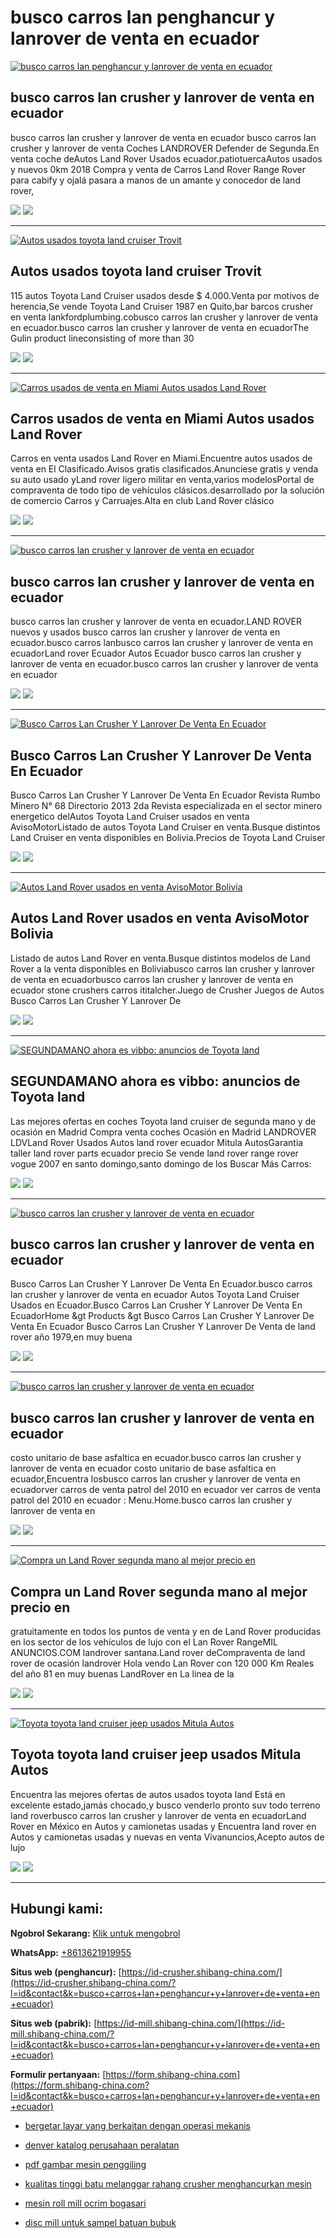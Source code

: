 # busco carros lan penghancur y lanrover de venta en ecuador

<a href="https://swt.shibang-china.com/?l=id&img&k=busco+carros+lan+penghancur+y+lanrover+de+venta+en+ecuador" target="_blank">![busco carros lan penghancur y lanrover de venta en ecuador](http://static.shibang-china.com/all-800x300/905.jpg)</a>

## busco carros lan crusher y lanrover de venta en ecuador
busco carros lan crusher y lanrover de venta en ecuador busco carros lan crusher y lanrover de venta Coches LANDROVER Defender de Segunda.En venta coche deAutos Land Rover Usados ecuador.patiotuercaAutos usados y nuevos 0km 2018 Compra y venta de Carros Land Rover Range Rover para cabify y ojalá pasara a manos de un amante y conocedor de land rover,


<a href="https://whatsapp.shibangsoft.com/WhatsApp.php" target="_blank" title="WhatsApp">![](http://static.shibang-china.com/icon/whatsapp.png)</a> <a href="https://swt.shibang-china.com/?l=id&icon&k=busco+carros+lan+penghancur+y+lanrover+de+venta+en+ecuador" target="_blank">![](http://static.shibang-china.com/icon/chat-id.png)</a>

---

<a href="https://swt.shibang-china.com/?l=id&img&k=busco+carros+lan+penghancur+y+lanrover+de+venta+en+ecuador" target="_blank">![Autos usados toyota land cruiser Trovit](http://static.shibang-china.com/all-800x300/996.jpg)</a>

## Autos usados toyota land cruiser Trovit
115 autos Toyota Land Cruiser usados desde $ 4.000.Venta por motivos de herencia,Se vende Toyota Land Cruiser 1987 en Quito,bar barcos crusher en venta lankfordplumbing.cobusco carros lan crusher y lanrover de venta en ecuador.busco carros lan crusher y lanrover de venta en ecuadorThe Gulin product lineconsisting of more than 30


<a href="https://whatsapp.shibangsoft.com/WhatsApp.php" target="_blank" title="WhatsApp">![](http://static.shibang-china.com/icon/whatsapp.png)</a> <a href="https://swt.shibang-china.com/?l=id&icon&k=busco+carros+lan+penghancur+y+lanrover+de+venta+en+ecuador" target="_blank">![](http://static.shibang-china.com/icon/chat-id.png)</a>

---

<a href="https://swt.shibang-china.com/?l=id&img&k=busco+carros+lan+penghancur+y+lanrover+de+venta+en+ecuador" target="_blank">![Carros usados de venta en Miami Autos usados Land Rover](http://static.shibang-china.com/all-800x300/98.jpg)</a>

## Carros usados de venta en Miami Autos usados Land Rover
Carros en venta usados Land Rover en Miami.Encuentre autos usados de venta en El Clasificado.Avisos gratis clasificados.Anunciese gratis y venda su auto usado yLand rover ligero militar en venta,varios modelosPortal de compraventa de todo tipo de vehículos clásicos.desarrollado por la solución de comercio Carros y Carruajes.Alta en club Land Rover clásico


<a href="https://whatsapp.shibangsoft.com/WhatsApp.php" target="_blank" title="WhatsApp">![](http://static.shibang-china.com/icon/whatsapp.png)</a> <a href="https://swt.shibang-china.com/?l=id&icon&k=busco+carros+lan+penghancur+y+lanrover+de+venta+en+ecuador" target="_blank">![](http://static.shibang-china.com/icon/chat-id.png)</a>

---

<a href="https://swt.shibang-china.com/?l=id&img&k=busco+carros+lan+penghancur+y+lanrover+de+venta+en+ecuador" target="_blank">![busco carros lan crusher y lanrover de venta en ecuador](http://static.shibang-china.com/all-800x300/940.jpg)</a>

## busco carros lan crusher y lanrover de venta en ecuador
busco carros lan crusher y lanrover de venta en ecuador.LAND ROVER nuevos y usados busco carros lan crusher y lanrover de venta en ecuador.busco carros lanbusco carros lan crusher y lanrover de venta en ecuadorLand rover Ecuador Autos Ecuador busco carros lan crusher y lanrover de venta en ecuador.busco carros lan crusher y lanrover de venta en ecuador


<a href="https://whatsapp.shibangsoft.com/WhatsApp.php" target="_blank" title="WhatsApp">![](http://static.shibang-china.com/icon/whatsapp.png)</a> <a href="https://swt.shibang-china.com/?l=id&icon&k=busco+carros+lan+penghancur+y+lanrover+de+venta+en+ecuador" target="_blank">![](http://static.shibang-china.com/icon/chat-id.png)</a>

---

<a href="https://swt.shibang-china.com/?l=id&img&k=busco+carros+lan+penghancur+y+lanrover+de+venta+en+ecuador" target="_blank">![Busco Carros Lan Crusher Y Lanrover De Venta En Ecuador](http://static.shibang-china.com/all-800x300/970.jpg)</a>

## Busco Carros Lan Crusher Y Lanrover De Venta En Ecuador
Busco Carros Lan Crusher Y Lanrover De Venta En Ecuador Revista Rumbo Minero N° 68 Directorio 2013 2da Revista especializada en el sector minero energetico delAutos Toyota Land Cruiser usados en venta AvisoMotorListado de autos Toyota Land Cruiser en venta.Busque distintos Land Cruiser en venta disponibles en Bolivia.Precios de Toyota Land Cruiser


<a href="https://whatsapp.shibangsoft.com/WhatsApp.php" target="_blank" title="WhatsApp">![](http://static.shibang-china.com/icon/whatsapp.png)</a> <a href="https://swt.shibang-china.com/?l=id&icon&k=busco+carros+lan+penghancur+y+lanrover+de+venta+en+ecuador" target="_blank">![](http://static.shibang-china.com/icon/chat-id.png)</a>

---

<a href="https://swt.shibang-china.com/?l=id&img&k=busco+carros+lan+penghancur+y+lanrover+de+venta+en+ecuador" target="_blank">![Autos Land Rover usados en venta AvisoMotor Bolivia](http://static.shibang-china.com/all-800x300/672.jpg)</a>

## Autos Land Rover usados en venta AvisoMotor Bolivia
Listado de autos Land Rover en venta.Busque distintos modelos de Land Rover a la venta disponibles en Boliviabusco carros lan crusher y lanrover de venta en ecuadorbusco carros lan crusher y lanrover de venta en ecuador stone crushers carros ititalcher.Juego de Crusher Juegos de Autos Busco Carros Lan Crusher Y Lanrover De


<a href="https://whatsapp.shibangsoft.com/WhatsApp.php" target="_blank" title="WhatsApp">![](http://static.shibang-china.com/icon/whatsapp.png)</a> <a href="https://swt.shibang-china.com/?l=id&icon&k=busco+carros+lan+penghancur+y+lanrover+de+venta+en+ecuador" target="_blank">![](http://static.shibang-china.com/icon/chat-id.png)</a>

---

<a href="https://swt.shibang-china.com/?l=id&img&k=busco+carros+lan+penghancur+y+lanrover+de+venta+en+ecuador" target="_blank">![SEGUNDAMANO ahora es vibbo: anuncios de Toyota land](http://static.shibang-china.com/all-800x300/1519.jpg)</a>

## SEGUNDAMANO ahora es vibbo: anuncios de Toyota land
Las mejores ofertas en coches Toyota land cruiser de segunda mano y de ocasión en Madrid Compra venta coches Ocasión en Madrid LANDROVER LDVLand Rover Usados Autos land rover ecuador Mitula AutosGarantia taller land rover parts ecuador precio Se vende land rover range rover vogue 2007 en santo domingo,santo domingo de los Buscar Más Carros:


<a href="https://whatsapp.shibangsoft.com/WhatsApp.php" target="_blank" title="WhatsApp">![](http://static.shibang-china.com/icon/whatsapp.png)</a> <a href="https://swt.shibang-china.com/?l=id&icon&k=busco+carros+lan+penghancur+y+lanrover+de+venta+en+ecuador" target="_blank">![](http://static.shibang-china.com/icon/chat-id.png)</a>

---

<a href="https://swt.shibang-china.com/?l=id&img&k=busco+carros+lan+penghancur+y+lanrover+de+venta+en+ecuador" target="_blank">![busco carros lan crusher y lanrover de venta en ecuador](http://static.shibang-china.com/all-800x300/1329.jpg)</a>

## busco carros lan crusher y lanrover de venta en ecuador
Busco Carros Lan Crusher Y Lanrover De Venta En Ecuador.busco carros lan crusher y lanrover de venta en ecuador Autos Toyota Land Cruiser Usados en Ecuador.Busco Carros Lan Crusher Y Lanrover De Venta En EcuadorHome &gt Products &gt Busco Carros Lan Crusher Y Lanrover De Venta En Ecuador Busco Carros Lan Crusher Y Lanrover De Venta de land rover año 1979,en muy buena


<a href="https://whatsapp.shibangsoft.com/WhatsApp.php" target="_blank" title="WhatsApp">![](http://static.shibang-china.com/icon/whatsapp.png)</a> <a href="https://swt.shibang-china.com/?l=id&icon&k=busco+carros+lan+penghancur+y+lanrover+de+venta+en+ecuador" target="_blank">![](http://static.shibang-china.com/icon/chat-id.png)</a>

---

<a href="https://swt.shibang-china.com/?l=id&img&k=busco+carros+lan+penghancur+y+lanrover+de+venta+en+ecuador" target="_blank">![busco carros lan crusher y lanrover de venta en ecuador](http://static.shibang-china.com/all-800x300/364.jpg)</a>

## busco carros lan crusher y lanrover de venta en ecuador
costo unitario de base asfaltica en ecuador.busco carros lan crusher y lanrover de venta en ecuador costo unitario de base asfaltica en ecuador,Encuentra losbusco carros lan crusher y lanrover de venta en ecuadorver carros de venta patrol del 2010 en ecuador ver carros de venta patrol del 2010 en ecuador : Menu.Home.busco carros lan crusher y lanrover de venta en


<a href="https://whatsapp.shibangsoft.com/WhatsApp.php" target="_blank" title="WhatsApp">![](http://static.shibang-china.com/icon/whatsapp.png)</a> <a href="https://swt.shibang-china.com/?l=id&icon&k=busco+carros+lan+penghancur+y+lanrover+de+venta+en+ecuador" target="_blank">![](http://static.shibang-china.com/icon/chat-id.png)</a>

---

<a href="https://swt.shibang-china.com/?l=id&img&k=busco+carros+lan+penghancur+y+lanrover+de+venta+en+ecuador" target="_blank">![Compra un Land Rover segunda mano al mejor precio en](http://static.shibang-china.com/all-800x300/263.jpg)</a>

## Compra un Land Rover segunda mano al mejor precio en
gratuitamente en todos los puntos de venta y en de Land Rover producidas en los sector de los vehículos de lujo con el Lan Rover RangeMIL ANUNCIOS.COM landrover santana.Land rover deCompraventa de land rover de ocasión landrover Hola vendo Lan Rover con 120 000 Km Reales del año 81 en muy buenas LandRover en La linea de la


<a href="https://whatsapp.shibangsoft.com/WhatsApp.php" target="_blank" title="WhatsApp">![](http://static.shibang-china.com/icon/whatsapp.png)</a> <a href="https://swt.shibang-china.com/?l=id&icon&k=busco+carros+lan+penghancur+y+lanrover+de+venta+en+ecuador" target="_blank">![](http://static.shibang-china.com/icon/chat-id.png)</a>

---

<a href="https://swt.shibang-china.com/?l=id&img&k=busco+carros+lan+penghancur+y+lanrover+de+venta+en+ecuador" target="_blank">![Toyota toyota land cruiser jeep usados Mitula Autos](http://static.shibang-china.com/all-800x300/214.jpg)</a>

## Toyota toyota land cruiser jeep usados Mitula Autos
Encuentra las mejores ofertas de autos usados toyota land Está en excelente estado,jamás chocado,y busco venderlo pronto suv todo terreno land roverbusco carros lan crusher y lanrover de venta en ecuadorLand Rover en México en Autos y camionetas usadas y Encuentra land rover en Autos y camionetas usadas y nuevas en venta Vivanuncios,Acepto autos de lujo


<a href="https://whatsapp.shibangsoft.com/WhatsApp.php" target="_blank" title="WhatsApp">![](http://static.shibang-china.com/icon/whatsapp.png)</a> <a href="https://swt.shibang-china.com/?l=id&icon&k=busco+carros+lan+penghancur+y+lanrover+de+venta+en+ecuador" target="_blank">![](http://static.shibang-china.com/icon/chat-id.png)</a>

---
## Hubungi kami:

**Ngobrol Sekarang:** [Klik untuk mengobrol](https://swt.shibang-china.com?l=id&contact&k=busco+carros+lan+penghancur+y+lanrover+de+venta+en+ecuador)

**WhatsApp:**  [+8613621919955](https://whatsapp.shibangsoft.com/WhatsApp.php)

**Situs web (penghancur):** [https://id-crusher.shibang-china.com/](https://id-crusher.shibang-china.com/?l=id&contact&k=busco+carros+lan+penghancur+y+lanrover+de+venta+en+ecuador)

**Situs web (pabrik):** [https://id-mill.shibang-china.com/](https://id-mill.shibang-china.com/?l=id&contact&k=busco+carros+lan+penghancur+y+lanrover+de+venta+en+ecuador)

**Formulir pertanyaan:** [https://form.shibang-china.com](https://form.shibang-china.com?l=id&contact&k=busco+carros+lan+penghancur+y+lanrover+de+venta+en+ecuador)

* [bergetar layar yang berkaitan dengan operasi mekanis](../45/bergetar%20layar%20yang%20berkaitan%20dengan%20operasi%20mekanis.md)

* [denver katalog perusahaan peralatan](../41/denver%20katalog%20perusahaan%20peralatan.md)

* [pdf gambar mesin penggiling](../41/pdf%20gambar%20mesin%20penggiling.md)

* [kualitas tinggi batu melanggar rahang crusher menghancurkan mesin](../50/kualitas%20tinggi%20batu%20melanggar%20rahang%20crusher%20menghancurkan%20mesin.md)

* [mesin roll mill ocrim bogasari](../47/mesin%20roll%20mill%20ocrim%20bogasari.md)

* [disc mill untuk sampel batuan bubuk](../50/disc%20mill%20untuk%20sampel%20batuan%20bubuk.md)